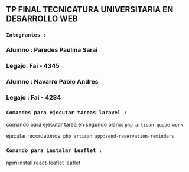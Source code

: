 
## TP FINAL TECNICATURA UNIVERSITARIA EN DESARROLLO WEB

### `Integrantes :`
<h3>Alumno : Paredes Paulina Sarai</h3>
<h3>Legajo: Fai - 4345</h3>

<h3>Alumno : Navarro Pablo Andres </h3>
<h3>Legajo : Fai - 4284</h3>

### `Comandos para ejecutar tareas laravel :`
comando para ejecutar tarea en segundo plano: 
 ```php artisan queue:work```

ejecutar recordatorios:
 ```php artisan app:send-reservation-reminders```
### `Comando para instalar Leaflet :`
npm install react-leaflet leaflet
